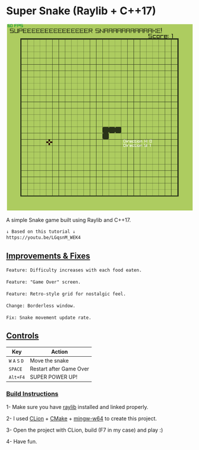  # Super Snake (Raylib + C++17)

 <p align="center"> <img src="Graphics/snake.gif" alt="Snake gameplay" width="500"/> </p> 

A simple Snake game built using Raylib and C++17.

    ↓ Based on this tutorial ↓
    https://youtu.be/LGqsnM_WEK4

## **<ins>Improvements & Fixes<ins>**

    Feature: Difficulty increases with each food eaten.

    Feature: "Game Over" screen.

    Feature: Retro-style grid for nostalgic feel.

    Change: Borderless window.

    Fix: Snake movement update rate.

## **<ins>Controls<ins>**

| Key             | Action                  |
| --------------- | ----------------------- |
| `W` `A` `S` `D` | Move the snake          |
| `SPACE`         | Restart after Game Over |
| `Alt+F4`      | SUPER POWER UP!|


### **<ins> Build Instructions <ins>**
1- Make sure you have [raylib](https://github.com/raysan5/raylib) installed and linked properly.

2- I used [CLion](https://www.jetbrains.com/clion/) + [CMake](https://cmake.org/) + [mingw-w64](https://www.mingw-w64.org/) to create this project.

3- Open the project with CLion, build (F7 in my case) and play :)

4- Have fun. 
